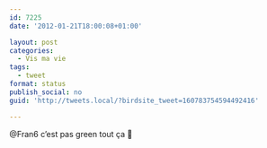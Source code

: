 ```yaml
---
id: 7225
date: '2012-01-21T18:00:08+01:00'

layout: post
categories:
  - Vis ma vie
tags:
  - tweet
format: status
publish_social: no
guid: 'http://tweets.local/?birdsite_tweet=160783754594492416'

---
```


@Fran6 c’est pas green tout ça 🙁